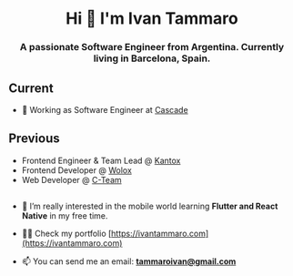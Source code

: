 <h1 align="center">Hi 👋 I'm Ivan Tammaro</h1>
<h3 align="center">A passionate Software Engineer from Argentina. Currently living in Barcelona, Spain.</h3>

## Current
- 🔭 Working as Software Engineer at [Cascade](https://www.cascade.app/)

## Previous
- Frontend Engineer & Team Lead @ [Kantox](https://www.kantox.com/en/)
- Frontend Developer @ [Wolox](https://www.wolox.com.ar)
- Web Developer @ [C-Team](http://c-team.com.ar)

##
- 🌱 I’m really interested in the mobile world learning **Flutter and React Native** in my free time. 

- 👨‍💻 Check my portfolio [https://ivantammaro.com](https://ivantammaro.com)

- 📫 You can send me an email: **tammaroivan@gmail.com**
